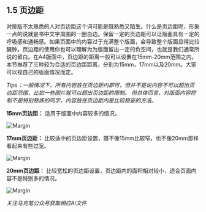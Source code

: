 ## 1.5 页边距 ##

对排版不太熟悉的人对页边距这个词可能是既熟悉又陌生。什么是页边距呢，形象一点的说就是书中文字周围的一圈白边。保留一定的页边距可以让版面具有一定的呼吸感和通畅感。如果页面中的内容过于充满整个版面，会导致整个版面显得比较臃肿。页边距的使用你也可以理解为为版面留出一定的负空间，也就是我们通常所说的留白。在A4版面中，页边距的距离一般可以设置在15mm-20mm范围之内，本节推荐了三种较为合适的页边距距离，分别为15mm，17mm以及20mm。大家可以视自己的版面情况而定。

*Tips：一般情况下，所有内容放在页边距内即可，但并不是说内容不可以超出页边距范围，比如一些图片就可以超出页边距的限制。 但总体而言，对版面内容控制不是特别熟练的同学，内容放在页边距内是比较稳妥的方法。*

**15mm页边距：**
适用于版面中内容较多的情况。

![Margin](http://kitpic.makebi.net/layout/c5/ldk_19.jpg)

**17mm页边距：**
比较适中的页边距设置，既不像15mm比较窄，也不像20mm那样看起来有些过宽。

![Margin](http://kitpic.makebi.net/layout/c5/ldk_20.jpg)

**20mm页边距：**
比较宽松的页边距设置，页边距内的面积相对较小，适合页面内容不是特别多的情况。

![Margin](http://kitpic.makebi.net/layout/c5/ldk_21.jpg)

*关注马克笔公众号获取相应Ai文件*